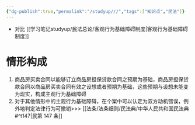 ```yaml
---
{"dg-publish":true,"permalink":"/studyup///","tags":["知识点","民法"]}
---
```


- 对比 [[学习笔记studyup/民法总论/客观行为基础障碍制度\|客观行为基础障碍制度]]
# 情形构成
1. 商品房买卖合同以能够订立商品房担保贷款合同之预期为基础，商品房担保贷款合同以商品房买卖合同有效之设想或者预期为基础，这些预期与设想未能变为现实，构成主观行为基础障碍
2. 对于其他情形中的主观行为基础障碍，在个案中可以认定为双方动机错误，例外地判定法律行为可撤销>>> [[法条/法条细则/民法典/中华人民共和国民法典#^t147\|民第 147 条]]
